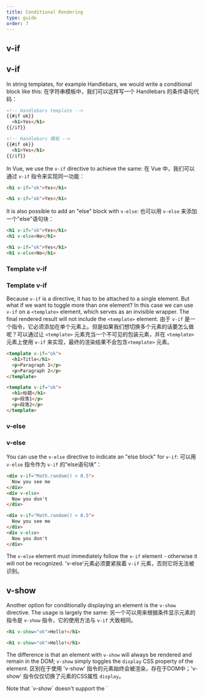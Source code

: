 ```yaml
---
title: Conditional Rendering
type: guide
order: 7
---
```


## v-if
## v-if

In string templates, for example Handlebars, we would write a conditional block like this:
在字符串模板中，我们可以这样写一个 Handlebars 的条件语句代码：

``` html
<!-- Handlebars template -->
{{#if ok}}
  <h1>Yes</h1>
{{/if}}
```
``` html
<!-- Handlebars 模板 -->
{{#if ok}}
  <h1>Yes</h1>
{{/if}}
```

In Vue, we use the `v-if` directive to achieve the same:
在 Vue 中，我们可以通过 `v-if` 指令来实现同一功能：

``` html
<h1 v-if="ok">Yes</h1>
```
``` html
<h1 v-if="ok">Yes</h1>
```

It is also possible to add an "else" block with `v-else`:
也可以用 `v-else` 来添加一个"else"语句块：

``` html
<h1 v-if="ok">Yes</h1>
<h1 v-else>No</h1>
```
``` html
<h1 v-if="ok">Yes</h1>
<h1 v-else>No</h1>
```

### Template v-if
### Template v-if

Because `v-if` is a directive, it has to be attached to a single element. But what if we want to toggle more than one element? In this case we can use `v-if` on a `<template>` element, which serves as an invisible wrapper. The final rendered result will not include the `<template>` element.
由于 `v-if` 是一个指令，它必须添加在单个元素上。但是如果我们想切换多个元素的话要怎么做呢？可以通过让 `<template>` 元素充当一个不可见的包装元素，并在 `<template>` 元素上使用 `v-if` 来实现，最终的渲染结果不会包含`<template>` 元素。

``` html
<template v-if="ok">
  <h1>Title</h1>
  <p>Paragraph 1</p>
  <p>Paragraph 2</p>
</template>
```
``` html
<template v-if="ok">
  <h1>标题</h1>
  <p>段落1</p>
  <p>段落2</p>
</template>
```

### v-else
### v-else

You can use the `v-else` directive to indicate an "else block" for `v-if`:
可以用 `v-else` 指令作为 `v-if` 的“else语句块”：

``` html
<div v-if="Math.random() > 0.5">
  Now you see me
</div>
<div v-else>
  Now you don't
</div>
```
``` html
<div v-if="Math.random() > 0.5">
  Now you see me
</div>
<div v-else>
  Now you don't
</div>
```

The `v-else` element must immediately follow the `v-if` element - otherwise it will not be recognized.
'v-else'元素必须要紧挨着 `v-if` 元素，否则它将无法被识别。

## v-show

Another option for conditionally displaying an element is the `v-show` directive. The usage is largely the same:
另一个可以用来根据条件显示元素的指令是 `v-show` 指令，它的使用方法与 `v-if` 大致相同。

``` html
<h1 v-show="ok">Hello!</h1>
```
``` html
<h1 v-show="ok">Hello!</h1>
```

The difference is that an element with `v-show` will always be rendered and remain in the DOM; `v-show` simply toggles the `display` CSS property of the element.
区别在于使用 'v-show' 指令的元素始终会被渲染，存在于DOM中；'v-show' 指令仅仅切换了元素的CSS属性 `display`。

<p class="tip">Note that `v-show` doesn't support the `<template>` syntax, nor does it work with `v-else`.</p>
<p class="tip">注意 `v-show` 不支持 `<template>` 语法， 在其后使用 `v-else` 指令也不会生效.</p>

## v-if vs. v-show

`v-if` is "real" conditional rendering because it ensures that event listeners and child components inside the conditional block are properly destroyed and re-created during toggles.
`v-if` 是真实的条件渲染，因为它会确保条件块在切换过程中合适地销毁与重建条件块内的事件监听器和子组件。

`v-if` is also **lazy**: if the condition is false on initial render, it will not do anything - the conditional block won't be rendered until the condition becomes true for the first time.
`v-if` 也是 **惰性的**：如果在初始渲染时条件为假，则什么也不做，直到条件第一次变为真时才开始渲染。

In comparison, `v-show` is much simpler - the element is always rendered regardless of initial condition, with just simple CSS-based toggling.
相比之下， `v-show` 简单得多。元素始终会被渲染，只是简单地通过 CSS 来切换显示与否。

Generally speaking, `v-if` has higher toggle costs while `v-show` has higher initial render costs. So prefer `v-show` if you need to toggle something very often, and prefer `v-if` if the condition is unlikely to change at runtime.
一般来说，`v-if` 有更高的切换消耗，`v-show` 有更高的初始渲染消耗。因此，如果需要经常切换的话使用`v-show`更好，如果在运行中条件很少会改变的话，`v-if`是更好的选择。
